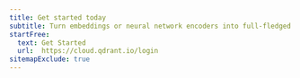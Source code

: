 ```yaml
---
title: Get started today
subtitle: Turn embeddings or neural network encoders into full-fledged applications for matching, searching, recommending, and more.
startFree:
  text: Get Started
  url:  https://cloud.qdrant.io/login
sitemapExclude: true
---
```

